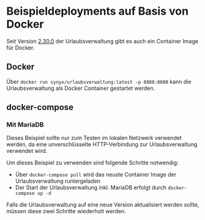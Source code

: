 # Beispieldeployments auf Basis von Docker

Seit Version [2.30.0](https://github.com/synyx/urlaubsverwaltung/releases/tag/urlaubsverwaltung-2.30.0) der Urlaubsverwaltung
gibt es auch ein Container Image für Docker.

## Docker

Über `docker run synyx/urlaubsverwaltung:latest -p 8080:8080` kann die Urlaubsverwaltung als Docker Container gestartet werden.


## docker-compose

### Mit MariaDB

Dieses Beispiel sollte nur zum Testen im lokalen Netzwerk verwendet werden, da eine unverschlüsselte HTTP-Verbindung
zur Urlaubsverwaltung verwendet wird.

Um dieses Beispiel zu verwenden sind folgende Schritte notwendig:

* Über `docker-compose pull` wird das neuste Container Image der Urlaubsverwaltung runtergeladen
* Der Start der Urlaubsverwaltung inkl. MariaDB erfolgt durch `docker-compose up -d`

Falls die Urlaubsverwaltung auf eine neue Version aktualisiert werden sollte,
müssen diese zwei Schritte wiederholt werden.
